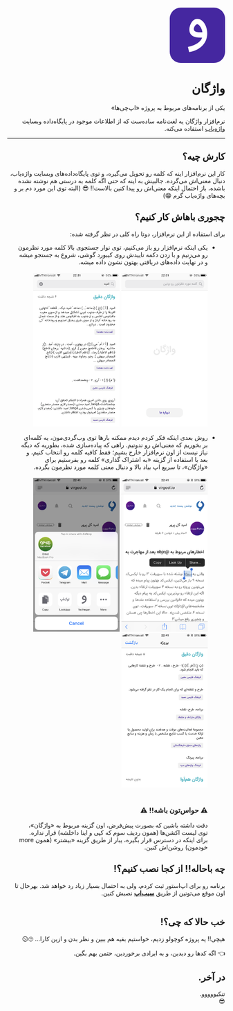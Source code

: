 <p dir='rtl'>
  <img src='./Images/VLogo.png' width='128px' height='128px' style='border-radius: 20%;'/>
</p>

<h1 dir='rtl'>واژگان</h1>
<p dir='rtl'>یکی از برنامه‌های مربوط به پروژه «اپ‌چی‌ها»</p>
<p dir='rtl'>
نرم‌افزار واژگان یه لغت‌نامه ساده‌ست که از اطلاعات موجود در پایگاه‌داده وبسایت 
<a href='http://vajehyab.com/'>واژه‌یاب</a>
استفاده می‌کنه.
</p>
<hr>

<h2 dir='rtl'>کارش چیه؟</h2>
<p dir='rtl'>
کار این نرم‌افزار اینه که کلمه رو تحویل می‌گیره، و توی پایگاه‌داده‌های وبسایت واژه‌یاب، دنبال معنی‌اش می‌گرده. جالبیش به اینه که حتی اگه کلمه به درستی هم نوشته نشده باشده، باز احتمال اینکه معنی‌اش رو پیدا کنین بالاست!! 😎 (البته توی این مورد دم بر و بچه‌های واژه‌یاب گرم 😁)
</p>

<h2 dir='rtl'>چجوری باهاش کار کنیم؟</h2>
<p dir='rtl'>
برای استفاده از این نرم‌افزار، دوتا راه کلی در نظر گرفته شده:

<ul dir='rtl'>
  <li>
    <p>یکی اینکه نرم‌افزار رو باز می‌کنیم، توی نوار جستجوی بالا کلمه مورد نظرمون رو می‌زنیم و با زدن دکمه تاییدش روی کیبورد گوشی، شروع به جستجو میشه و در نهایت داده‌های دریافتی بهتون نشون داده میشه.
    <br>
    <br>
    <img src='./Images/VSS_1.PNG' width='200' />
    <img src='./Images/VSS_2.PNG' width='200' />
    </p>
  </li>
  <li>
    <p>روش بعدی اینکه فکر کردم دیدم ممکنه بارها توی وب‌گردی‌مون، یه کلمه‌ای بر بخوریم که معنی‌اش رو ندونیم. راهی که پیاده‌سازی شده، بطوریه که دیگه نیاز نیست از اون نرم‌افزار خارج بشیم؛ فقط کافیه کلمه رو انتخاب کنیم، و بعد با استفاده از گزینه «به اشتراک گذاری» کلمه رو بفرستیم برای «واژگان»، تا سریع اپ بیاد بالا و دنبال معنی کلمه مورد نظرمون بگرده.
    <br/>
    <br/>
    <img src='./Images/VSS_3.PNG' width='200' />
    <img src='./Images/VSS_4.PNG' width='200' />
    <img src='./Images/VSS_5.PNG' width='200' />
    <br/>
    <br/>
    <h3>⚠️ حواس‌تون باشه!! ⚠️</h3>
    دقت داشته باشین که بصورت پیش‌فرض، اون گزینه مربوط به «واژگان»، توی لیست اکشن‌ها (همون ردیف سوم که کپی و اینا داخلشه)
    قرار نداره. برای اینکه در دسترس قرار بگیره، یبار از طریق گزینه «بیشتر» (همون more خودمون) روشن‌اش کنین.
    </p>
  </li>
</ul>
</p>

<h2 dir='rtl'>چه باحاله!! از کجا نصب کنیم؟!</h2>
<p dir='rtl'>
برنامه رو برای اپ‌استور ثبت کردم، ولی به احتمال بسیار زیاد رد خواهد شد. بهرحال تا اون موقع می‌تونین از طریق 
<a href='https://sibapp.com/applications/vazhegan'><b>سیب‌اپ</b></a>
نصبش کنین.
<br>
<a href="https://sibapp.com/applications/vazhegan">
  <img src="https://sibapp.com/files/Sibapp-Download-Icons/dl-eng.png" alt='' width='200px'>
</a>
</p>

<h2 dir='rtl'>خب حالا که چی؟!</h2>
<p dir='rtl'>
هیچی!! یه پروژه کوچولو زدیم، خواستیم بقیه هم ببین و نظر بدن و ازین کارا... 🙄😕
</p>
<p dir='rtl'>
👈 اگه کدها رو دیدین، و به ایرادی برخوردین، حتمن بهم بگین.
</p>

<h2 dir='rtl'>در آخر.</h2>
<p dir='rtl'>
تنکیووووو.
<br>
😎
</p>

